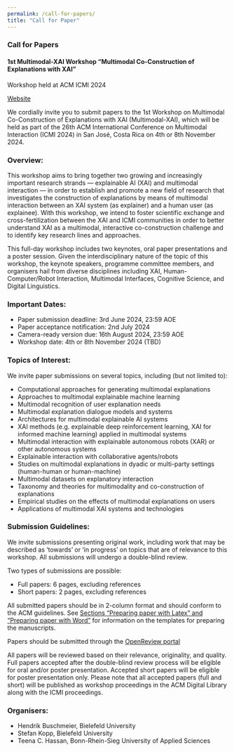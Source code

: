 ```yaml
---
permalink: /call-for-papers/
title: "Call for Paper"
---
```


### Call for Papers
#### 1st Multimodal-XAI Workshop “Multimodal Co-Construction of Explanations with XAI”

Workshop held at ACM ICMI 2024

[Website](https://dililab.github.io/multimodal-xai-2024/)


We cordially invite you to submit papers to the 1st Workshop on Multimodal Co-Construction of Explanations with XAI (Multimodal-XAI), which will be held as part of the 26th ACM International Conference on Multimodal Interaction (ICMI 2024) in San José, Costa Rica on 4th or 8th November 2024. 

### Overview:
This workshop aims to bring together two growing and increasingly important research strands — explainable AI (XAI) and multimodal interaction — in order to establish and promote a new field of research that investigates the construction of explanations by means of multimodal interaction between an XAI system (as explainer) and a human user (as explainee). With this workshop, we intend to foster scientific exchange and cross-fertilization between the XAI and ICMI communities in order to better understand XAI as a multimodal, interactive co-construction challenge and to identify key research lines and approaches.

This full-day workshop includes two keynotes, oral paper presentations and a poster session. Given the interdisciplinary nature of the topic of this workshop, the keynote speakers, programme committee members, and organisers hail from diverse disciplines including XAI, Human-Computer/Robot Interaction, Multimodal Interfaces, Cognitive Science, and Digital Linguistics. 

### Important Dates:
*	Paper submission deadline: 3rd June 2024, 23:59 AOE
*	Paper acceptance notification: 2nd July 2024
*	Camera-ready version due: 16th August 2024, 23:59 AOE
*	Workshop date: 4th or 8th November 2024 (TBD)

### Topics of Interest:
We invite paper submissions on several topics, including (but not limited to):
*	Computational approaches for generating multimodal explanations
*	Approaches to multimodal explainable machine learning
*	Multimodal recognition of user explanation needs 
*	Multimodal explanation dialogue models and systems
*	Architectures for multimodal explainable AI systems
*	XAI methods (e.g. explainable deep reinforcement learning, XAI for informed machine learning) applied in multimodal systems
*	Multimodal interaction with explainable autonomous robots (XAR) or other autonomous systems
*	Explainable interaction with collaborative agents/robots
*	Studies on multimodal explanations in dyadic or multi-party settings (human-human or human-machine)
*	Multimodal datasets on explanatory interaction
*	Taxonomy and theories for multimodality and co-construction of explanations
*	Empirical studies on the effects of multimodal explanations on users
*	Applications of multimodal XAI systems and technologies


### Submission Guidelines:
We invite submissions presenting original work, including work that may be described as ‘towards’ or ‘in progress’ on topics that are of relevance to this workshop. All submissions will undergo a double-blind review.

Two types of submissions are possible:
*	Full papers: 6 pages, excluding references
*	Short papers: 2 pages, excluding references

All submitted papers should be in 2-column format and should conform to the ACM guidelines. See [Sections “Preparing paper with Latex” and “Preparing paper with Word”](https://icmi.acm.org/2024/guidelines/) for information on the templates for preparing the manuscripts.

Papers should be submitted through the [OpenReview portal](https://openreview.net/group?id=ACM.org/ICMI/2024/Workshop/MultimodalXAI)

All papers will be reviewed based on their relevance, originality, and quality. Full papers accepted after the double-blind review process will be eligible for oral and/or poster presentation. Accepted short papers will be  eligible for poster presentation only. Please note that all accepted papers (full and short) will be published as workshop proceedings in the ACM Digital Library along with the ICMI proceedings. 

### Organisers:
*	Hendrik Buschmeier, Bielefeld University
*	Stefan Kopp, Bielefeld University
*	Teena C. Hassan, Bonn-Rhein-Sieg University of Applied Sciences

